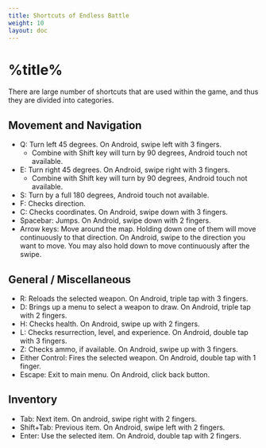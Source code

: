 ```yaml
---
title: Shortcuts of Endless Battle
weight: 10
layout: doc
---
```

# %title%
There are large number of shortcuts that are used within the game, and thus they are divided into categories.

## Movement and Navigation
- Q: Turn left 45 degrees. On Android, swipe left with 3 fingers.
	- Combine with Shift key will turn by 90 degrees, Android touch not available.
- E: Turn right 45 degrees. On Android, swipe right with 3 fingers.
	- Combine with Shift key will turn by 90 degrees, Android touch not available.
- S: Turn by a full 180 degrees, Android touch not available.
- F: Checks direction.
- C: Checks coordinates. On Android, swipe down with 3 fingers.
- Spacebar: Jumps. On Android, swipe down with 2 fingers.
- Arrow keys: Move around the map. Holding down one of them will move continuously to that direction. On Android, swipe to the direction you want to move. You may also hold down to move continuously after the swipe.

## General / Miscellaneous
- R: Reloads the selected weapon. On Android, triple tap with 3 fingers.
- D: Brings up a menu to select a weapon to draw. On Android, triple tap with 2 fingers.
- H: Checks health. On Android, swipe up with 2 fingers.
- L: Checks resurrection, level, and experience. On Android, double tap with 3 fingers.
- Z: Checks ammo, if available. On Android, swipe up with 3 fingers.
- Either Control: Fires the selected weapon. On Android, double tap with 1 finger.
- Escape: Exit to main menu. On Android, click back button.

## Inventory
- Tab: Next item. On android, swipe right with 2 fingers.
- Shift+Tab: Previous item. On Android, swipe left with 2 fingers.
- Enter: Use the selected item. On Android, double tap with 2 fingers.